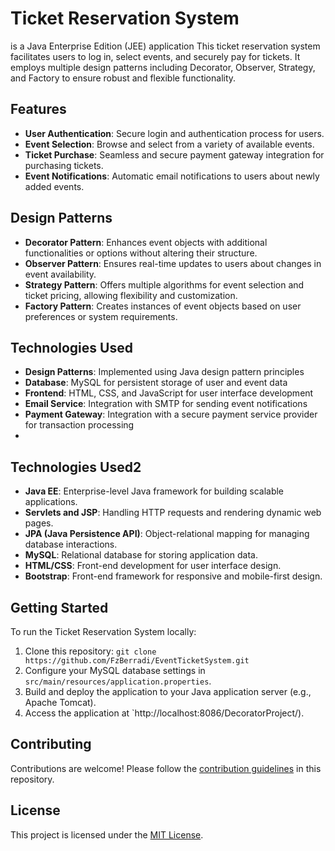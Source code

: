 # Ticket Reservation System
 is a Java Enterprise Edition (JEE) application
This ticket reservation system facilitates users to log in, select events, and securely pay for tickets. It employs multiple design patterns including Decorator, Observer, Strategy, and Factory to ensure robust and flexible functionality.

## Features

- **User Authentication**: Secure login and authentication process for users.
- **Event Selection**: Browse and select from a variety of available events.
- **Ticket Purchase**: Seamless and secure payment gateway integration for purchasing tickets.
- **Event Notifications**: Automatic email notifications to users about newly added events.

## Design Patterns

- **Decorator Pattern**: Enhances event objects with additional functionalities or options without altering their structure.
- **Observer Pattern**: Ensures real-time updates to users about changes in event availability.
- **Strategy Pattern**: Offers multiple algorithms for event selection and ticket pricing, allowing flexibility and customization.
- **Factory Pattern**: Creates instances of event objects based on user preferences or system requirements.

## Technologies Used

- **Design Patterns**: Implemented using Java design pattern principles
- **Database**: MySQL for persistent storage of user and event data
- **Frontend**: HTML, CSS, and JavaScript for user interface development
- **Email Service**: Integration with SMTP for sending event notifications
- **Payment Gateway**: Integration with a secure payment service provider for transaction processing
- 
## Technologies Used2

- **Java EE**: Enterprise-level Java framework for building scalable applications.
- **Servlets and JSP**: Handling HTTP requests and rendering dynamic web pages.
- **JPA (Java Persistence API)**: Object-relational mapping for managing database interactions.
- **MySQL**: Relational database for storing application data.
- **HTML/CSS**: Front-end development for user interface design.
- **Bootstrap**: Front-end framework for responsive and mobile-first design.

## Getting Started

To run the Ticket Reservation System locally:

1. Clone this repository: `git clone https://github.com/FzBerradi/EventTicketSystem.git`
2. Configure your MySQL database settings in `src/main/resources/application.properties`.
3. Build and deploy the application to your Java application server (e.g., Apache Tomcat).
4. Access the application at `http://localhost:8086/DecoratorProject/).

## Contributing

Contributions are welcome! Please follow the [contribution guidelines](CONTRIBUTING.md) in this repository.

## License

This project is licensed under the [MIT License](LICENSE).
